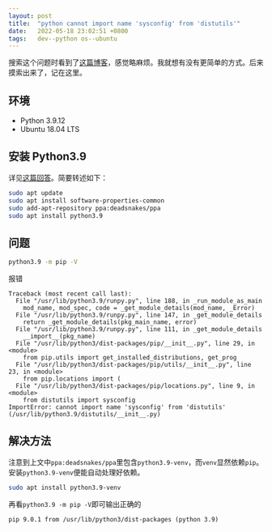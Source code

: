 ```yaml
---
layout: post
title:  "python cannot import name 'sysconfig' from 'distutils'"
date:   2022-05-18 23:02:51 +0800
tags:   dev--python os--ubuntu
---
```


搜索这个问题时看到了[这篇博客](https://www.jianshu.com/p/49e4bfd61467)，感觉略麻烦。我就想有没有更简单的方式。后来摸索出来了，记在这里。

## 环境

- Python 3.9.12
- Ubuntu 18.04 LTS

## 安装 Python3.9

详见[这篇回答](https://zhuanlan.zhihu.com/p/343237962)。简要转述如下：

```bash
sudo apt update
sudo apt install software-properties-common
sudo add-apt-repository ppa:deadsnakes/ppa
sudo apt install python3.9
```

## 问题

```bash
python3.9 -m pip -V
```

报错

```
Traceback (most recent call last):
  File "/usr/lib/python3.9/runpy.py", line 188, in _run_module_as_main
    mod_name, mod_spec, code = _get_module_details(mod_name, _Error)
  File "/usr/lib/python3.9/runpy.py", line 147, in _get_module_details
    return _get_module_details(pkg_main_name, error)
  File "/usr/lib/python3.9/runpy.py", line 111, in _get_module_details
    __import__(pkg_name)
  File "/usr/lib/python3/dist-packages/pip/__init__.py", line 29, in <module>
    from pip.utils import get_installed_distributions, get_prog
  File "/usr/lib/python3/dist-packages/pip/utils/__init__.py", line 23, in <module>
    from pip.locations import (
  File "/usr/lib/python3/dist-packages/pip/locations.py", line 9, in <module>
    from distutils import sysconfig
ImportError: cannot import name 'sysconfig' from 'distutils' (/usr/lib/python3.9/distutils/__init__.py)
```

## 解决方法

注意到上文中`ppa:deadsnakes/ppa`里包含`python3.9-venv`，而`venv`显然依赖`pip`。安装`python3.9-venv`便能自动处理好依赖。

```bash
sudo apt install python3.9-venv
```

再看`python3.9 -m pip -V`即可输出正确的

```
pip 9.0.1 from /usr/lib/python3/dist-packages (python 3.9)
```
